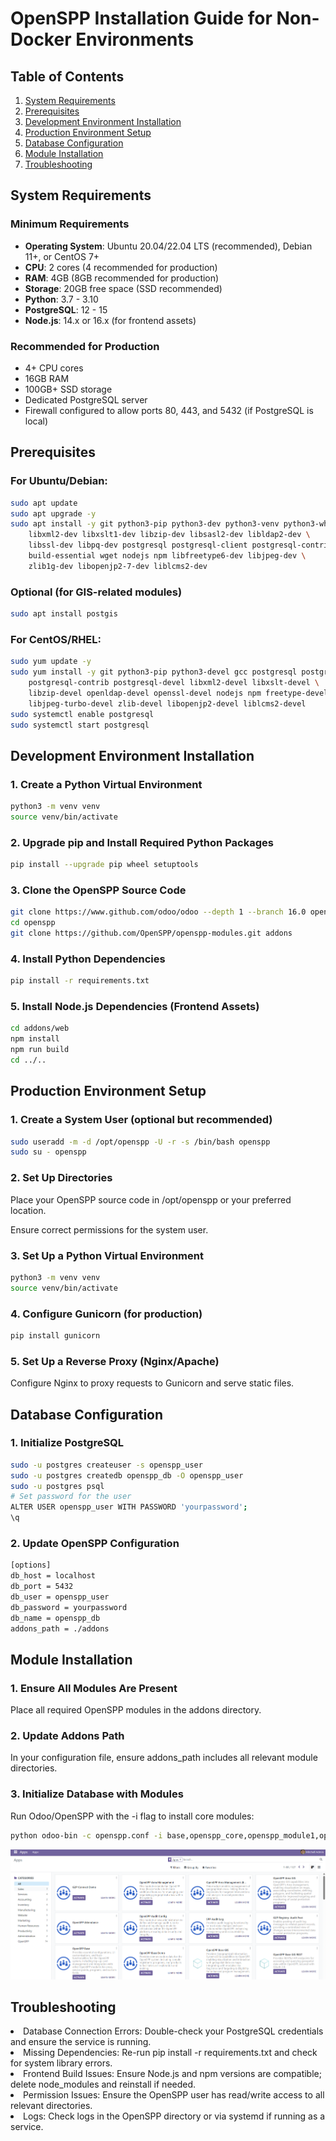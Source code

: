 # OpenSPP Installation Guide for Non-Docker Environments

## Table of Contents
1. [System Requirements](#system-requirements)
2. [Prerequisites](#prerequisites)
3. [Development Environment Installation](#development-environment-installation)
4. [Production Environment Setup](#production-environment-setup)
5. [Database Configuration](#database-configuration)
6. [Module Installation](#module-installation)
7. [Troubleshooting](#troubleshooting)

## System Requirements <a name="system-requirements"></a>

### Minimum Requirements
- **Operating System**: Ubuntu 20.04/22.04 LTS (recommended), Debian 11+, or CentOS 7+
- **CPU**: 2 cores (4 recommended for production)
- **RAM**: 4GB (8GB recommended for production)
- **Storage**: 20GB free space (SSD recommended)
- **Python**: 3.7 - 3.10
- **PostgreSQL**: 12 - 15
- **Node.js**: 14.x or 16.x (for frontend assets)

### Recommended for Production
- 4+ CPU cores
- 16GB RAM
- 100GB+ SSD storage
- Dedicated PostgreSQL server
- Firewall configured to allow ports 80, 443, and 5432 (if PostgreSQL is local)

## Prerequisites <a name="prerequisites"></a>

### For Ubuntu/Debian:
```bash
sudo apt update
sudo apt upgrade -y
sudo apt install -y git python3-pip python3-dev python3-venv python3-wheel \
    libxml2-dev libxslt1-dev libzip-dev libsasl2-dev libldap2-dev \
    libssl-dev libpq-dev postgresql postgresql-client postgresql-contrib \
    build-essential wget nodejs npm libfreetype6-dev libjpeg-dev \
    zlib1g-dev libopenjp2-7-dev liblcms2-dev
```
### Optional (for GIS-related modules)
```bash
sudo apt install postgis
```
### For CentOS/RHEL:
```bash
sudo yum update -y
sudo yum install -y git python3-pip python3-devel gcc postgresql postgresql-server \
    postgresql-contrib postgresql-devel libxml2-devel libxslt-devel \
    libzip-devel openldap-devel openssl-devel nodejs npm freetype-devel \
    libjpeg-turbo-devel zlib-devel libopenjp2-devel liblcms2-devel
sudo systemctl enable postgresql
sudo systemctl start postgresql
```

## Development Environment Installation <a name="development-environment-installation"></a>

### 1. Create a Python Virtual Environment
```bash
python3 -m venv venv
source venv/bin/activate
```
### 2. Upgrade pip and Install Required Python Packages
```bash
pip install --upgrade pip wheel setuptools
```

### 3. Clone the OpenSPP Source Code
```bash 
git clone https://www.github.com/odoo/odoo --depth 1 --branch 16.0 openspp
cd openspp
git clone https://github.com/OpenSPP/openspp-modules.git addons
```

### 4. Install Python Dependencies
```bash
pip install -r requirements.txt
```

### 5. Install Node.js Dependencies (Frontend Assets)
```bash 
cd addons/web
npm install
npm run build
cd ../..
```
## Production Environment Setup <a name="production-environment-setup"></a>

### 1. Create a System User (optional but recommended)
```bash
sudo useradd -m -d /opt/openspp -U -r -s /bin/bash openspp
sudo su - openspp
```

### 2. Set Up Directories
Place your OpenSPP source code in /opt/openspp or your preferred location.

Ensure correct permissions for the system user.

### 3. Set Up a Python Virtual Environment
```bash 
python3 -m venv venv
source venv/bin/activate
```

### 4. Configure Gunicorn (for production)
```bash 
pip install gunicorn
```

### 5. Set Up a Reverse Proxy (Nginx/Apache)
Configure Nginx to proxy requests to Gunicorn and serve static files.

## Database Configuration <a name="database-configuration"></a>

### 1. Initialize PostgreSQL
```bash
sudo -u postgres createuser -s openspp_user
sudo -u postgres createdb openspp_db -O openspp_user
sudo -u postgres psql
# Set password for the user
ALTER USER openspp_user WITH PASSWORD 'yourpassword';
\q
```

### 2. Update OpenSPP Configuration
```bash
[options]
db_host = localhost
db_port = 5432
db_user = openspp_user
db_password = yourpassword
db_name = openspp_db
addons_path = ./addons
```

## Module Installation <a name="module-installation"></a>

### 1. Ensure All Modules Are Present
Place all required OpenSPP modules in the addons directory.

### 2. Update Addons Path

In your configuration file, ensure addons_path includes all relevant module directories.

### 3. Initialize Database with Modules

Run Odoo/OpenSPP with the -i flag to install core modules:
```bash
python odoo-bin -c openspp.conf -i base,openspp_core,openspp_module1,openspp_module2
```
![alt text](<Screenshot 2025-06-19 093519.png>)
## Troubleshooting <a name="troubleshooting"></a>
<li> Database Connection Errors: Double-check your PostgreSQL credentials and ensure the service is running.

<li> Missing Dependencies: Re-run pip install -r requirements.txt and check for system library errors.

<li> Frontend Build Issues: Ensure Node.js and npm versions are compatible; delete node_modules and reinstall if needed.

<li> Permission Issues: Ensure the OpenSPP user has read/write access to all relevant directories.

<li> Logs: Check logs in the OpenSPP directory or via systemd if running as a service.

